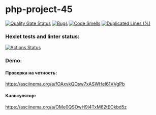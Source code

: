 # php-project-45
[![Quality Gate Status](https://sonarcloud.io/api/project_badges/measure?project=sleeplesspony_php-project-45&metric=alert_status)](https://sonarcloud.io/summary/new_code?id=sleeplesspony_php-project-45)
[![Bugs](https://sonarcloud.io/api/project_badges/measure?project=sleeplesspony_php-project-45&metric=bugs)](https://sonarcloud.io/summary/new_code?id=sleeplesspony_php-project-45)
[![Code Smells](https://sonarcloud.io/api/project_badges/measure?project=sleeplesspony_php-project-45&metric=code_smells)](https://sonarcloud.io/summary/new_code?id=sleeplesspony_php-project-45)
[![Duplicated Lines (%)](https://sonarcloud.io/api/project_badges/measure?project=sleeplesspony_php-project-45&metric=duplicated_lines_density)](https://sonarcloud.io/summary/new_code?id=sleeplesspony_php-project-45)
### Hexlet tests and linter status:
[![Actions Status](https://github.com/sleeplesspony/php-project-45/actions/workflows/hexlet-check.yml/badge.svg)](https://github.com/sleeplesspony/php-project-45/actions)
### Demo:

#### Проверка на четность:
https://asciinema.org/a/fOAxvkQOsw7xASWHel61VVgPb

#### Калькулятор:
https://asciinema.org/a/OMe0QSOwH9j4TxM62tEOkbd5z